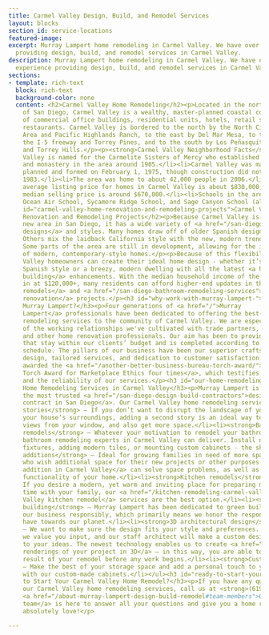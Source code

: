 ```yaml
---
title: Carmel Valley Design, Build, and Remodel Services
layout: blocks
section_id: service-locations
featured-image:
excerpt: Murray Lampert home remodeling in Carmel Valley. We have over 40 years experience
  providing design, build, and remodel services in Carmel Valley.
description: Murray Lampert home remodeling in Carmel Valley. We have over 40 years
  experience providing design, build, and remodel services in Carmel Valley.
sections:
- template: rich-text
  block: rich-text
  background-color: none
  content: <h2>Carmel Valley Home Remodeling</h2><p>Located in the northwestern corner
    of San Diego, Carmel Valley is a wealthy, master-planned coastal community, full
    of commercial office buildings, residential units, hotels, retail stores, and
    restaurants. Carmel Valley is bordered to the north by the North City Future Urbanizing
    Area and Pacific Highlands Ranch, to the east by Del Mar Mesa, to the west by
    the I-5 freeway and Torrey Pines, and to the south by Los Peñasquitos Canyon Preserve
    and Torrey Hills.</p><p><strong>Carmel Valley Neighborhood Facts</strong></p><ul><li>Carmel
    Valley is named for the Carmelite Sisters of Mercy who established a dairy farm
    and monastery in the area around 1905.</li><li>Carmel Valley was master
    planned and formed on February 1, 1975, though construction did not start until
    1983.</li><li>The area was home to about 42,000 people in 2006.</li><li>The
    average listing price for homes in Carmel Valley is about $830,000, but</li><li>The
    median selling price is around $670,000.</li><li>Schools in the area include
    Ocean Air School, Sycamore Ridge School, and Sage Canyon School (all public, K-6).</li></ul><h2
    id="carmel-valley-home-renovation-and-remodeling-projects">Carmel Valley Home
    Renovation and Remodeling Projects</h2><p>Because Carmel Valley is a relatively
    new area in San Diego, it has a wide variety of <a href="/san-diego-home-design-services">home
    designs</a> and styles. Many homes draw off of older Spanish design elements.
    Others mix the laidback California style with the new, modern trends of today.
    Some parts of the area are still in development, allowing for the integration
    of modern, contemporary-style homes.</p><p>Because of this flexibility, Carmel
    Valley homeowners can create their ideal home design - whether it’s traditional
    Spanish style or a breezy, modern dwelling with all the latest <a href="/san-diego-green-home-construction">green
    building</a> enhancements. With the median household income of the area coming
    in at $120,000+, many residents can afford higher-end updates in their <a href="/san-diego-kitchen-remodeling-services">kitchen
    remodels</a> and <a href="/san-diego-bathroom-remodeling-services">bathroom
    renovation</a> projects.</p><h3 id="why-work-with-murray-lampert-">Why Work With
    Murray Lampert?</h3><p>Four generations of <a href="/">Murray
    Lampert</a> professionals have been dedicated to offering the best-quality home
    remodeling services to the community of Carmel Valley. We are especially proud
    of the working relationships we've cultivated with trade partners, inspectors,
    and other home renovation professionals. Our aim has been to provide a service
    that stay within our clients’ budget and is completed according to the agreed
    schedule. The pillars of our business have been our superior craftsmanship, innovative
    design, tailored services, and dedication to customer satisfaction. We've been
    awarded the <a href="/another-better-business-bureau-torch-award/">BBB
    Torch Award for Marketplace Ethics four times</a>, which testifies to our trustworthiness
    and the reliability of our services.</p><h3 id="our-home-remodeling-services-in-carmel-valley">Our
    Home Remodeling Services in Carmel Valley</h3><p>Murray Lampert is proud to be
    the most trusted <a href="/san-diego-design-build-contractors">design-build
    contract in San Diego</a>. Our Carmel Valley home remodeling services include:</p><ul><li><strong>Second
    stories</strong> – If you don’t want to disrupt the landscape of your yard and
    your house’s surroundings, adding a second story is an ideal way to enjoy the
    views from your window, and also get more space.</li><li><strong>Bathroom
    remodels</strong> – Whatever your motivation to remodel your bathroom is, our
    bathroom remodeling experts in Carmel Valley can deliver. Install new plumbing
    fixtures, adding modern tiles, or mounting custom cabinets - the sky is the limit.</li><li><strong>Home
    additions</strong> – Ideal for growing families in need of more space, or anyone
    who wish additional space for their new projects or other purposes. A <a href="/room-additions-carmel-valley">home
    addition in Carmel Valley</a> can solve space problems, as well as enhance the
    functionality of your home.</li><li><strong>Kitchen remodels</strong> –
    If you desire a modern, yet warm and inviting place for preparing meals and spending
    time with your family, our <a href="/kitchen-remodeling-carmel-valley">Carmel
    Valley kitchen remodel</a> services are the best option.</li><li><strong>Green
    building</strong> – Murray Lampert has been dedicated to green building. We do
    our business responsibly, which primarily means we honor the responsibility we
    have towards our planet.</li><li><strong>3D architectural design</strong>
    – We want to make sure the design fits your style and preferences. That is why
    we value you input, and our staff architect will make a custom design according
    to your ideas. The newest technology enables us to create <a href="/3d-architectural-rendering-services">architectural
    renderings of your project in 3D</a> – in this way, you are able to see the end
    result of your remodel before any work begins.</li><li><strong>Custom cabinetry</strong>
    – Make the best of your storage space and add a personal touch to your kitchen
    with our custom-made cabinets.</li></ul><h3 id="ready-to-start-your-carmel-valley-home-remodel-">Ready
    to Start Your Carmel Valley Home Remodel?</h3><p>If you have any questions about
    our Carmel Valley home remodeling services, call us at <strong>(619) 285-9222</strong>.
    <a href="/about-murray-lampert-design-build-remodel#team-members">Our
    team</a> is here to answer all your questions and give you a home remodel you
    absolutely love!</p>

---
```

